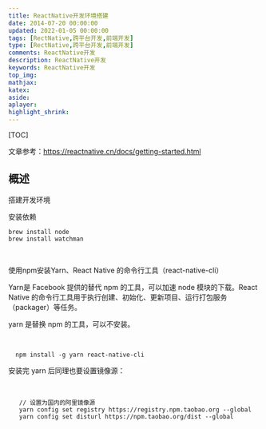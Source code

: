 ```yaml
---
title: ReactNative开发环境搭建
date: 2014-07-20 00:00:00
updated: 2022-01-05 00:00:00
tags: [RectNative,跨平台开发,前端开发]
type: [RectNative,跨平台开发,前端开发]
comments: ReactNative开发
description: ReactNative开发
keywords: ReactNative开发
top_img:
mathjax:
katex:
aside:
aplayer:
highlight_shrink:
---
```


[TOC]

文章参考：https://reactnative.cn/docs/getting-started.html



## 概述

搭建开发环境



安装依赖

```shell
brew install node 
brew install watchman              
```

​    

使用npm安装Yarn、React Native 的命令行工具（react-native-cli）

Yarn是 Facebook 提供的替代 npm 的工具，可以加速 node 模块的下载。React Native 的命令行工具用于执行创建、初始化、更新项目、运行打包服务（packager）等任务。

 yarn 是替换 npm 的工具，可以不安装。

​              

```shell
  npm install -g yarn react-native-cli              
```



安装完 yarn 后同理也要设置镜像源：

​             

```shell
   // 设置为国内的阿里镜像源
   yarn config set registry https://registry.npm.taobao.org --global 
   yarn config set disturl https://npm.taobao.org/dist --global              
```

